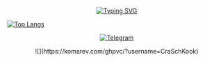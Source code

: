 <p align="center">
  <a href="https://git.io/typing-svg"><img src="https://readme-typing-svg.herokuapp.com?font=Fira+Code&pause=1000&center=true&vCenter=true&random=true&width=435&lines=hello+world;%D0%98%D0%BB%D0%B8+%D0%B2%D1%81%D0%B5+%D1%82%D0%B0%D0%BA%D0%B8+word.." alt="Typing SVG" /></a>
</p>

[![Top Langs](https://github-readme-stats.vercel.app/api/top-langs/?username=CraSchKook&layout=compact&theme=tokyonight)](https://github.com/anuraghazra/github-readme-stats)

<p align="center">
  <a href="https://t.me/craschkook" target="_blank" rel="noopener noreferrer">
    <img src="https://img.shields.io/badge/Telegram-2CA5E0?style=for-the-badge&logo=telegram&logoColor=white" alt="Telegram"/>
  </a>
</p>

<p align="center">
  ![](https://komarev.com/ghpvc/?username=CraSchKook)
</p>
